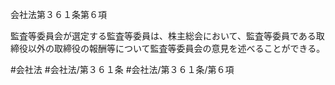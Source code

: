 会社法第３６１条第６項

監査等委員会が選定する監査等委員は、株主総会において、監査等委員である取締役以外の取締役の報酬等について監査等委員会の意見を述べることができる。

#会社法
#会社法/第３６１条
#会社法/第３６１条/第６項
